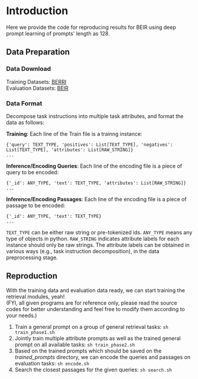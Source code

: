 
# Introduction
Here we provide the code for reproducing results for BEIR using deep prompt learning of prompts' length as 128.

## Data Preparation
### Data Download
Training Datasets: [BERRI](https://github.com/facebookresearch/tart/tree/main/BERRI)  
Evaluation Datasets: [BEIR](https://github.com/beir-cellar/beir)

### Data Format
Decompose task instructions into multiple task attributes, and format the data as follows:

**Training**: Each line of the Train file is a trainng instance:
```
{'query': TEXT_TYPE, 'positives': List[TEXT_TYPE], 'negatives': List[TEXT_TYPE], 'attributes': List[RAW_STRING]}
...
```

**Inference/Encoding Queries**: Each line of the encoding file is a piece of query to be encoded:
```
{'_id': ANY_TYPE, 'text': TEXT_TYPE, 'attributes': List[RAW_STRING]}
...
```

**Inference/Encoding Passages**: Each line of the encoding file is a piece of passage to be encoded:
```
{'_id': ANY_TYPE, 'text': TEXT_TYPE}
...
```
`TEXT_TYPE` can be either raw string or pre-tokenized ids. `ANY_TYPE` means any type of objects in python. `RAW_STRING` indicates attribute labels for each instance should only be raw strings. The attribute labels can be obtained in various ways (e.g., task instruction decomposition), in the data preprocessing stage.


## Reproduction
With the training data and evaluation data ready, we can start training the retrieval modules, yeah!  
(FYI, all given programs are for reference only, please read the source codes for better understanding and feel free to modify them according to your needs.)

1. Train a general prompt on a group of general retrieval tasks: `sh train_phase1.sh`
2. Jointly train multiple attribute prompts as well as the trained general prompt on all available tasks: `sh train_phase2.sh`
3. Based on the trained prompts which should be saved on the *trained_prompts* directory, we can encode the queries and passages on evaluation tasks: `sh encode.sh`
4. Search the closest passages for the given queries: `sh search.sh`  
